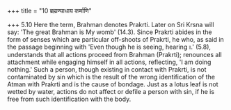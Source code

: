 +++
title = "10 ब्रह्मण्याधाय कर्माणि"

+++
5.10 Here the term, Brahman denotes Prakrti. Later on Sri Krsna will
say: 'The great Brahman is My womb' (14.3). Since Prakrti abides in the
form of senses which are particular off-shoots of Prakrti, he who, as
said in the passage beginning with 'Even though he is seeing, hearing
৷৷.' (5.8), understands that all actions proceed from Brahman (Prakrti);
renounces all attachment while engaging himself in all actions,
reflecting, 'I am doing nothing.' Such a person, though existing in
contact with Prakrti, is not contaminated by sin which is the result of
the wrong identification of the Atman with Prakrti and is the cause of
bondage. Just as a lotus leaf is not wetted by water, actions do not
affect or defile a person with sin, if he is free from such
identification with the body.
